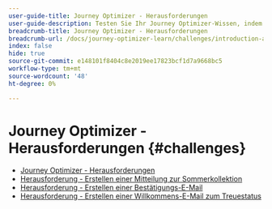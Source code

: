 ```yaml
---
user-guide-title: Journey Optimizer - Herausforderungen
user-guide-description: Testen Sie Ihr Journey Optimizer-Wissen, indem Sie das, was Sie gelernt haben, anwenden, um Anwendungsfälle in Echtzeit zu lösen.
breadcrumb-title: Journey Optimizer - Herausforderungen
breadcrumb-url: /docs/journey-optimizer-learn/challenges/introduction-and-prerequisites.html
index: false
hide: true
source-git-commit: e148101f8404c8e2019ee17823bcf1d7a9668bc5
workflow-type: tm+mt
source-wordcount: '48'
ht-degree: 0%

---
```



# Journey Optimizer - Herausforderungen {#challenges}

+ [Journey Optimizer - Herausforderungen](/help/challenges/introduction-and-prerequisites.md)
+ [Herausforderung - Erstellen einer Mitteilung zur Sommerkollektion](/help/challenges/summer-collection-announcement-challenge.md)
+ [Herausforderung - Erstellen einer Bestätigungs-E-Mail](/help/challenges/order-confirmation-challenge.md)
+ [Herausforderung - Erstellen einer Willkommens-E-Mail zum Treuestatus](/help/challenges/loyalty-status-welcome-email-challenge.md)

